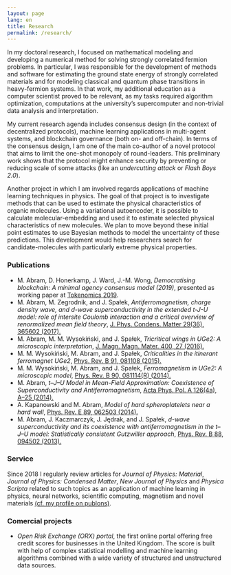 ```yaml
---
layout: page
lang: en
title: Research
permalink: /research/
---
```



In my doctoral research, I focused on mathematical modeling and developing a numerical method for solving strongly correlated fermion problems. In particular, I was responsible for the development of methods and software for estimating the ground state energy of strongly correlated materials and for modeling classical and quantum phase transitions in heavy-fermion systems. In that work, my additional education as a computer scientist proved to be relevant, as my tasks required algorithm optimization, computations at the university’s supercomputer and non-trivial data analysis and interpretation.

My current research agenda includes consensus design (in the context of decentralized protocols), machine learning applications in multi-agent systems, and blockchain governance (both on- and off-chain). In terms of the consensus design, I am one of the main co-author of a novel protocol that aims to limit the one-shot monopoly of round-leaders. This preliminary work shows that the protocol might enhance security by preventing or reducing scale of some attacks (like an <i>undercutting attack</i> or <i>Flash Boys 2.0</i>).

Another project in which I am involved regards applications of machine learning techniques in physics. The goal of that project is to investigate methods that can be used to estimate the physical characteristics of organic molecules. Using a variational autoencoder, it is possible to calculate molecular-embedding and used it to estimate selected physical characteristics of new molecules. We plan to move beyond these initial point estimates to use Bayesian methods to model the uncertainty of these predictions. This development would help researchers search for candidate-molecules with particularly extreme physical properties.

### Publications

<ul>

<li>
M. Abram, D. Honerkamp, J. Ward, J.-M. Wong,
<i>Democratising blockchain: A minimal agency consensus model (2019)</i>, presented as working paper at <a href="http://tokenomics2019.org">Tokenomics 2019</a>.
</li>

<li>
M. Abram, M. Zegrodnik, and J. Spałek,
<i>Antiferromagnetism, charge density wave, and d-wave superconductivity in the extended t-J-U model:
role of intersite Coulomb interaction and a critical overview of renormalized mean field theory</i>,
<a href="http://iopscience.iop.org/article/10.1088/1361-648X/aa7a21/meta">
J. Phys. Condens. Matter 29(36), 365602 (2017).
</a>
</li>

<li>
M. Abram, M. M. Wysokiński, and J. Spałek,
<i>Tricritical wings in UGe2: A microscopic interpretation</i>,
<a href="https://www.sciencedirect.com/science/article/abs/pii/S0304885315303231">
J. Magn. Magn. Mater. 400, 27 (2016).
</a>
</li>

<li>
M. M. Wysokiński, M. Abram, and J. Spałek,
<i>Criticalities in the itinerant ferromagnet UGe2</i>,
<a href="https://journals.aps.org/prb/abstract/10.1103/PhysRevB.91.081108">
Phys. Rev. B 91, 081108 (2015).
</a>
</li>

<li>
M. M. Wysokiński, M. Abram, and J. Spałek,
<i>Ferromagnetism in UGe2: A microscopic model</i>,
<a href="https://journals.aps.org/prb/abstract/10.1103/PhysRevB.90.081114">
Phys. Rev. B 90, 081114(R) (2014).
</a>
</li>

<li>
M. Abram,
<i>t–J–U Model in Mean-Field Approximation: Coexistence of Superconductivity and Antiferromagnetism</i>,
<a href="http://przyrbwn.icm.edu.pl/APP/ABSTR/126/a126-4a-5.html">
Acta Phys. Pol. A 126(4a), A–25 (2014).
</a>
</li>

<li>
A. Kapanowski and M. Abram,
<i>Model of hard spheroplatelets near a hard wall</i>,
<a href="https://journals.aps.org/pre/abstract/10.1103/PhysRevE.89.062503">
Phys. Rev. E 89, 062503 (2014).
</a>
</li>

<li>
M. Abram, J. Kaczmarczyk, J. Jędrak, and J. Spałek,
<i>d-wave superconductivity and its coexistence with antiferromagnetism in the t–J–U model:
Statistically consistent Gutzwiller approach</i>,
<a href="https://journals.aps.org/prb/abstract/10.1103/PhysRevB.88.094502">
Phys. Rev. B 88, 094502 (2013).
</a>
</li>

</ul>

### Service

Since 2018 I regularly review articles for <i>Journal of Physics: Material</i>, <i>Journal of Physics: Condensed Matter</i>, <i>New Journal of Physics</i> and <i>Physica Scripta</i> related to such topics as an application of machine learning in physics, neural networks, scientific computing, magnetism and novel materials [(cf. my profile on publons)](https://publons.com/researcher/1594724/marcin-abram/).

### Comercial projects

<ul>

<li>
<i>Open Risk Exchange (ORX) portal</i>, the first online portal offering free credit scores for businesses in the United Kingdom. The score is built with help of complex statistical modelling and machine learning algorithms combined with a wide variety of structured and unstructured data sources.
</li>

</ul>

